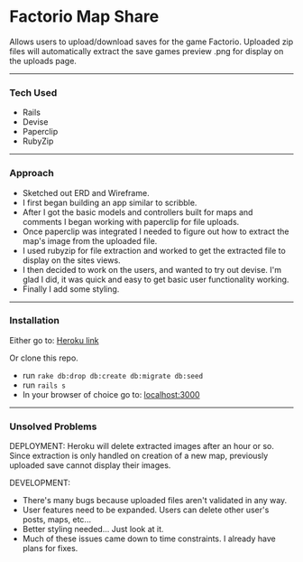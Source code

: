 
# Factorio Map Share

Allows users to upload/download saves for the game Factorio.  Uploaded zip files will automatically extract the save games preview .png for display on the uploads page.

---
### Tech Used
- Rails
- Devise
- Paperclip
- RubyZip

---
### Approach
- Sketched out ERD and Wireframe.
- I first began building an app similar to scribble.
- After I got the basic models and controllers built for maps and comments I began working with paperclip for file uploads.
- Once paperclip was integrated I needed to figure out how to extract the map's image from the uploaded file.
- I used rubyzip for file extraction and worked to get the extracted file to display on the sites views.
- I then decided to work on the users, and wanted to try out devise.  I'm glad I did, it was quick and easy to get basic user functionality working.
- Finally I add some styling.

---
### Installation
Either go to: [Heroku link](http://factorio-map-share.herokuapp.com/factorio_maps)

Or clone this repo.
- run `rake db:drop db:create db:migrate db:seed`
- run `rails s`
- In your browser of choice go to: [localhost:3000](http://localhost:3000)

---
### Unsolved Problems
DEPLOYMENT: Heroku will delete extracted images after an hour or so.  Since extraction is only handled on creation of a new map, previously uploaded save cannot display their images.

DEVELOPMENT:
- There's many bugs because uploaded files aren't validated in any way.
- User features need to be expanded.  Users can delete other user's posts, maps, etc...
- Better styling needed... Just look at it.
- Much of these issues came down to time constraints.  I already have plans for fixes.
